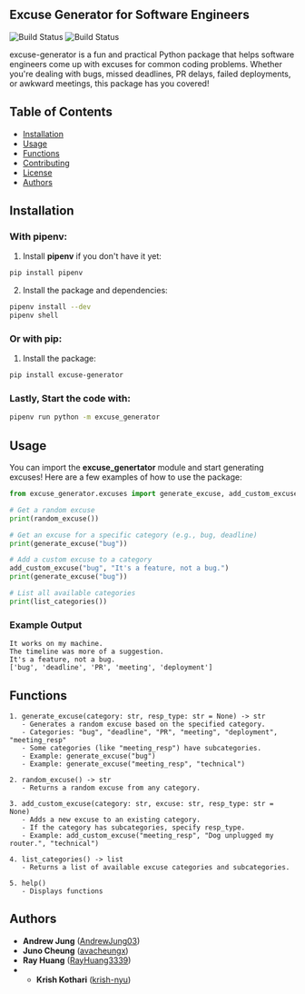 ## Excuse Generator for Software Engineers

![Build Status](https://github.com/software-students-spring2025/3-python-package-pyckle-jar/actions/workflows/python-package.yml/badge.svg)
![Build Status](https://github.com/software-students-spring2025/3-python-package-pyckle-jar/actions/workflows/event-logger.yml/badge.svg)

excuse-generator is a fun and practical Python package that helps software engineers come up with excuses for common coding problems. Whether you're dealing with bugs, missed deadlines, PR delays, failed deployments, or awkward meetings, this package has you covered!

## Table of Contents


- [Installation](#installation)
- [Usage](#usage)
- [Functions](#functions)
- [Contributing](#contributing)
- [License](#license)
- [Authors](#authors)

## Installation

### With pipenv:

1. Install **pipenv** if you don't have it yet:

```bash
pip install pipenv
```

2. Install the package and dependencies:

```bash
pipenv install --dev
pipenv shell
```

### Or with pip:

1. Install the package:

```bash
pip install excuse-generator
```

### Lastly, Start the code with:
```bash
pipenv run python -m excuse_generator
```

## Usage

You can import the **excuse_genertator** module and start generating excuses! Here are a few examples of how to use the package:

```python
from excuse_generator.excuses import generate_excuse, add_custom_excuse, random_excuse, list_categories

# Get a random excuse
print(random_excuse())

# Get an excuse for a specific category (e.g., bug, deadline)
print(generate_excuse("bug"))

# Add a custom excuse to a category
add_custom_excuse("bug", "It's a feature, not a bug.")
print(generate_excuse("bug"))

# List all available categories
print(list_categories())

```

### Example Output

```plaintext
It works on my machine.
The timeline was more of a suggestion.
It's a feature, not a bug.
['bug', 'deadline', 'PR', 'meeting', 'deployment']

```

## Functions

    1. generate_excuse(category: str, resp_type: str = None) -> str
       - Generates a random excuse based on the specified category.
       - Categories: "bug", "deadline", "PR", "meeting", "deployment", "meeting_resp"
       - Some categories (like "meeting_resp") have subcategories.
       - Example: generate_excuse("bug")
       - Example: generate_excuse("meeting_resp", "technical")

    2. random_excuse() -> str
       - Returns a random excuse from any category.

    3. add_custom_excuse(category: str, excuse: str, resp_type: str = None)
       - Adds a new excuse to an existing category.
       - If the category has subcategories, specify resp_type.
       - Example: add_custom_excuse("meeting_resp", "Dog unplugged my router.", "technical")

    4. list_categories() -> list
       - Returns a list of available excuse categories and subcategories.

    5. help()
       - Displays functions

## Authors

- **Andrew Jung** ([AndrewJung03](https://github.com/AndrewJung03))
- **Juno Cheung** ([avacheungx](https://github.com/avacheungx))
- **Ray Huang** ([RayHuang3339](https://github.com/RayHuang3339))
- - **Krish Kothari** ([krish-nyu](https://github.com/krish-nyu))




